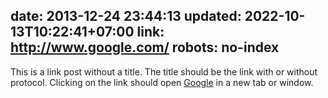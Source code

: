 date: 2013-12-24 23:44:13
updated: 2022-10-13T10:22:41+07:00
link: http://www.google.com/
robots: no-index
---

This is a link post without a title. The title should be the link with or without protocol. Clicking on the link should open [Google](http://www.google.com/) in a new tab or window.